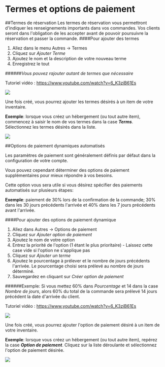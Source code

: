 # Termes et options de paiement

##Termes de réservation
Les termes de réservation vous permettront d'indiquer les renseignements importants dans vos commandes. Vos clients seront dans l'obligation de les accepter avant de pouvoir poursuivre la réservation et passer la commande.
####Pour ajouter des termes
1. Allez dans le menu Autres → Termes
2. Cliquez sur *Ajouter Terme*
3. Ajoutez le nom et la description de votre nouveau terme
4. Enregistrez le tout

######*Vous pouvez rajouter autant de termes que nécessaire*

Tutoriel vidéo : https://www.youtube.com/watch?v=6_K3ziB61Es

![](https://api.monosnap.com/rpc/file/download?id=zPgPXDTEvuwtKsTgomcBIuYAT2mz7T)

Une fois créé, vous pourrez ajouter les termes désirés à un item de votre inventaire.

**Exemple**: lorsque vous créez un hébergement (ou tout autre item), commencez à saisir le nom de vos termes dans la case ***Terms***. Sélectionnez les termes désirés dans la liste.

![](https://api.monosnap.com/rpc/file/download?id=wucEbNy16lbyxWe0jpzPU9cVjrhnpB)


##Options de paiement dynamiques automatisés 



Les paramètres de paiement sont généralement définis par défaut dans la configuration de votre compte.

Vous pouvez cependant déterminer des options de paiement supplémentaires pour mieux répondre à vos besoins.

Cette option vous sera utile si vous désirez spécifier des paiements automatisés sur plusieurs étapes:

**Exemple**: paiement de 30% lors de la confirmation de la commande; 30% dans les 30 jours précédents l'arrivée et 40% dans les 7 jours précédents avant l'arrivée.


####Pour ajouter des options de paiement dynamique
1. Allez dans Autres → Options de paiement
2. Cliquez sur *Ajouter option de paiement*
3. Ajoutez le nom de votre option
4. Entrez la priorité de l'option (1 étant le plus prioritaire) - Laissez cette case vide si l'option ne s'applique pas
5. Cliquez sur *Ajouter un terme*
6. Ajoutez le pourcentage à prélever et le nombre de jours précédents l'arrivée. Le pourcentage choisi sera prélevé au nombre de jours déterminé.
7. Sauvegardez en cliquant sur *Créer option de paiement*

######Exemple: Si vous mettez 60% dans *Pourcentage* et 14 dans la case *Nombre de jours*, alors 60% du total de la commande sera prélevé 14 jours précédent la date d'arrivée du client.


Tutoriel vidéo : https://www.youtube.com/watch?v=6_K3ziB61Es



![](https://api.monosnap.com/rpc/file/download?id=zXBnMFmVhV9RFj60CJqHFWBpN4yGgD)

Une fois créé, vous pourrez ajouter l'option de paiement désiré à un item de votre inventaire.


**Exemple**: lorsque vous créez un hébergement (ou tout autre item), repérez la case ***Option de paiement***. Cliquez sur la liste déroulante et sélectionnez l'option de paiement désirée.



![](https://api.monosnap.com/rpc/file/download?id=LGpZk3QyC3VwqOuAuZKwwUMKSB7sTm)